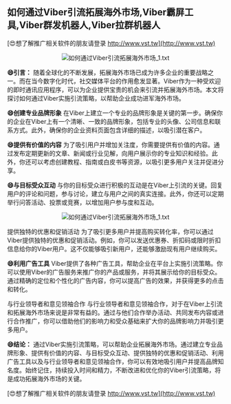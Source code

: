 ## **如何通过Viber引流拓展海外市场,Viber霸屏工具,Viber群发机器人,Viber拉群机器人**

[😍想了解推广相关软件的朋友请登录 http://www.vst.tw](http://www.vst.tw)

 <center><img src="https://vst.tw/MP4/tuiguang/png/2.png" alt="如何通过Viber引流拓展海外市场_1.txt"></center>

**😄引言：**
随着全球化的不断发展，拓展海外市场已成为许多企业的重要战略之一。而在当今数字化时代，社交媒体平台的作用愈发显著。Viber作为一种受欢迎的即时通讯应用程序，可以为企业提供宝贵的机会来引流并拓展海外市场。本文将探讨如何通过Viber实施引流策略，以帮助企业成功进军海外市场。

**😄创建专业品牌形象**
在Viber上建立一个专业的品牌形象是关键的第一步。确保你的企业在Viber上有一个清晰、一致的品牌形象，包括专业的头像、公司信息和联系方式。此外，确保你的企业资料页面包含详细的描述，以吸引潜在客户。

**😄提供有价值的内容**
为了吸引用户并增加关注度，你需要提供有价值的内容。通过发布定期更新的文章、新闻或行业见解，向用户展示你的专业知识和经验。此外，你还可以考虑创建教程、指南或白皮书等资源，以吸引更多用户关注并促进分享。

**😄与目标受众互动**
与你的目标受众进行积极的互动是在Viber上引流的关键。回复用户的评论和问题，参与讨论，建立与用户之间的真实连接。此外，你还可以定期举行问答活动、投票或竞赛，以增加用户参与度和互动。

 <center><img src="https://vst.tw/MP4/tuiguang/png/6.png" alt="如何通过Viber引流拓展海外市场_1.txt"></center>

提供独特的优惠和促销活动
为了吸引更多用户并提高购买转化率，你可以通过Viber提供独特的优惠和促销活动。例如，你可以发送优惠券、折扣码或限时折扣信息给你的Viber用户。这不仅能够吸引新用户，还能够激励现有用户继续购买。

**😄利用广告工具**
Viber提供了各种广告工具，帮助企业在平台上实施引流策略。你可以使用Viber的广告服务来推广你的产品或服务，并将其展示给你的目标受众。通过精确的定位和个性化的广告内容，你可以提高广告的效果，并获得更多的点击和转化。

与行业领导者和意见领袖合作
与行业领导者和意见领袖合作，对于在Viber上引流和拓展海外市场来说是非常有益的。通过与他们合作举办活动、共同发布内容或进行合作推广，你可以借助他们的影响力和受众基础来扩大你的品牌影响力并吸引更多用户。

**😄结论：**
通过Viber实施引流策略，可以帮助企业拓展海外市场。通过建立专业品牌形象、提供有价值的内容、与目标受众互动、提供独特的优惠和促销活动、利用广告工具以及与行业领导者和意见领袖合作，你可以有效地吸引用户并提高品牌知名度。始终记住，持续投入时间和精力，不断改进和优化你的Viber引流策略，将是成功拓展海外市场的关键。

[😍想了解推广相关软件的朋友请登录 http://www.vst.tw](http://www.vst.tw)



